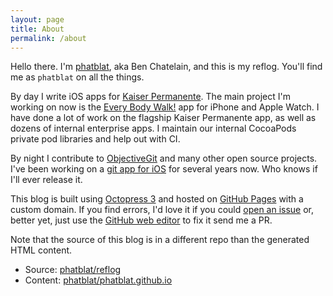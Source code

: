 ```yaml
---
layout: page
title: About
permalink: /about
---
```


Hello there. I'm [phatblat](https://twitter.com/phatblat), aka Ben Chatelain, and this is my reflog. You'll find me as `phatblat` on all the things.

By day I write iOS apps for [Kaiser Permanente](http://kp.org). The main project I'm working on now is the [Every Body Walk!](http://everybodywalk.org) app for iPhone and Apple Watch. I have done a lot of work on the flagship Kaiser Permanente app, as well as dozens of internal enterprise apps. I maintain our internal CocoaPods private pod libraries and help out with CI.

By night I contribute to [ObjectiveGit](https://github.com/libgit2/objective-git) and many other open source projects. I've been working on a [git app for iOS](http://octop.ad) for several years now. Who knows if I'll ever release it.

This blog is built using [Octopress 3](http://octopress.org) and hosted on [GitHub Pages](https://pages.github.com) with a custom domain. If you find errors, I'd love it if you could [open an issue](https://github.com/phatblat/reflog/issues/new) or, better yet, just use the [GitHub web editor](https://help.github.com/articles/editing-files-in-your-repository/) to fix it send me a PR.

Note that the source of this blog is in a different repo than the generated HTML content.

- Source: [phatblat/reflog](https://github.com/phatblat/reflog)
- Content: [phatblat/phatblat.github.io](https://github.com/phatblat/phatblat.github.io)
